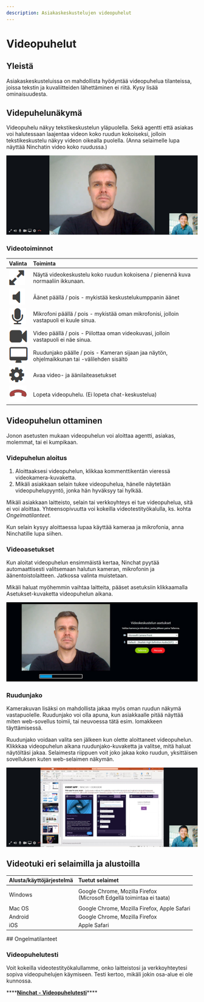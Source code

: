```yaml
---
description: Asiakaskeskustelujen videopuhelut
---
```


# Videopuhelut

## Yleistä <a id="yleista"></a>

Asiakaskeskusteluissa on mahdollista hyödyntää videopuhelua tilanteissa, joissa tekstin ja kuvaliitteiden lähettäminen ei riitä. Kysy lisää ominaisuudesta.

## Videpuhelunäkymä <a id="videpuhelunakyma"></a>

Videopuhelu näkyy tekstikeskustelun yläpuolella. Sekä agentti että asiakas voi halutessaan laajentaa videon koko ruudun kokoiseksi, jolloin tekstikeskustelu näkyy videon oikealla puolella. \(Anna selaimelle lupa näyttää Ninchatin video koko ruudussa.\)

![Agentin videopuhelun&#xE4;kym&#xE4;](../.gitbook/assets/videocall-screen.jpg)

### Videotoiminnot

| Valinta | Toiminta |
| :--- | :--- |
| ![](../.gitbook/assets/video-toggle.png)  | Näytä videokeskustelu koko ruudun kokoisena / pienennä kuva normaaliin ikkunaan. |
| ![](../.gitbook/assets/video-soundonoff.png)  | Äänet päällä / pois - mykistää keskustelukumppanin äänet |
| ![](../.gitbook/assets/video-miconoff.png)  | Mikrofoni päällä / pois - mykistää oman mikrofonisi, jolloin vastapuoli ei kuule sinua. |
| ![](../.gitbook/assets/video-cameraonoff.png)  | Video päällä / pois - Piilottaa oman videokuvasi, jolloin vastapuoli ei näe sinua. |
| ![](../.gitbook/assets/video-screenshare.png)  | Ruudunjako päälle / pois - Kameran sijaan jaa näytön, ohjelmaikkunan tai -välilehden sisältö |
| ![](../.gitbook/assets/video-settings.png)  | Avaa video- ja äänilaiteasetukset |
| ![](../.gitbook/assets/video-hangup.png)  | Lopeta videopuhelu. \(Ei lopeta chat-keskustelua\) |

## Videopuhelun ottaminen

Jonon asetusten mukaan videopuhelun voi aloittaa agentti, asiakas, molemmat, tai ei kumpikaan.

### Videpuhelun aloitus

1. Aloittaaksesi videopuhelun, klikkaa kommenttikentän vieressä videokamera-kuvaketta.
2. Mikäli asiakkaan selain tukee videopuhelua, hänelle näytetään videopuhelupyyntö, jonka hän hyväksyy tai hylkää.

Mikäli asiakkaan laitteisto, selain tai verkkoyhteys ei tue videopuhelua, sitä ei voi aloittaa. Yhteensopivuutta voi kokeilla videotestityökalulla, ks. kohta _Ongelmatilanteet._

Kun selain kysyy aloittaessa lupaa käyttää kameraa ja mikrofonia, anna Ninchatille lupa siihen.

### Videoasetukset

Kun aloitat videopuhelun ensimmäistä kertaa, Ninchat pyytää automaattisesti valitsemaan halutun kameran, mikrofonin ja äänentoistolaitteen. Jatkossa valinta muistetaan.

Mikäli haluat myöhemmin vaihtaa laitteita, pääset asetuksiin klikkaamalla Asetukset-kuvaketta videopuhelun aikana.

![Videoasetukset](../.gitbook/assets/videocall-settings.jpg)

### Ruudunjako

Kamerakuvan lisäksi on mahdollista jakaa myös oman ruudun näkymä vastapuolelle. Ruudunjako voi olla apuna, kun asiakkaalle pitää näyttää miten web-sovellus toimii, tai neuvoessa tätä esim. lomakkeen täyttämisessä.

Ruudunjako voidaan valita sen jälkeen kun olette aloittaneet videopuhelun. Klikkkaa videopuhelun aikana ruudunjako-kuvaketta ja valitse, mitä haluat näytöltäsi jakaa. Selaimesta riippuen voit joko jakaa koko ruudun, yksittäisen sovelluksen kuten web-selaimen näkymän.

![Ruudunjako asiakkaan suunnasta](../.gitbook/assets/videocall-screenshare.jpg)

## Videotuki eri selaimilla ja alustoilla

<table>
  <thead>
    <tr>
      <th style="text-align:left">Alusta/k&#xE4;ytt&#xF6;j&#xE4;rjestelm&#xE4;</th>
      <th style="text-align:left">Tuetut selaimet</th>
    </tr>
  </thead>
  <tbody>
    <tr>
      <td style="text-align:left">
        <p>Windows</p>
        <p></p>
      </td>
      <td style="text-align:left">Google Chrome, Mozilla Firefox
        <br />(Microsoft Edgell&#xE4; toimintaa ei taata)</td>
    </tr>
    <tr>
      <td style="text-align:left">Mac OS</td>
      <td style="text-align:left">Google Chrome, Mozilla Firefox, Apple Safari</td>
    </tr>
    <tr>
      <td style="text-align:left">Android</td>
      <td style="text-align:left">Google Chrome, Mozilla Firefox</td>
    </tr>
    <tr>
      <td style="text-align:left">iOS</td>
      <td style="text-align:left">Apple Safari</td>
    </tr>
  </tbody>
</table>## Ongelmatilanteet

### Videopuhelutesti

Voit kokeilla videotestityökalullamme, onko laitteistosi ja verkkoyhteytesi sopiva videopuhelujen käymiseen. Testi kertoo, mikäli jokin osa-alue ei ole kunnossa.

\*\*\*\*[**Ninchat - Videopuhelutesti**](https://ninchat.com/videotest)\*\*\*\*

